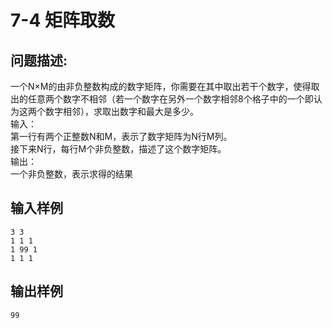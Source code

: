 # 7-4 矩阵取数

## 问题描述:<br>

一个N×M的由非负整数构成的数字矩阵，你需要在其中取出若干个数字，使得取出的任意两个数字不相邻（若一个数字在另外一个数字相邻8个格子中的一个即认为这两个数字相邻），求取出数字和最大是多少。<br>
输入：<br>
第一行有两个正整数N和M，表示了数字矩阵为N行M列。<br>
接下来N行，每行M个非负整数，描述了这个数字矩阵。<br>
输出：<br>
一个非负整数，表示求得的结果<br>

## 输入样例<br>

```
3 3
1 1 1
1 99 1
1 1 1
```

## 输出样例<br>

```
99
```

